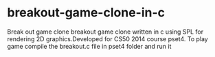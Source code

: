 # breakout-game-clone-in-c
Break out game clone
breakout game clone  written in c using SPL for rendering 2D graphics.Developed for CS50 2014 course pset4.
To play game compile the breakout.c file in pset4 folder and run it
